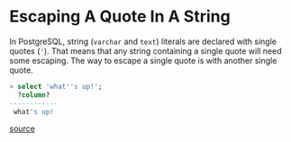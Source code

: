 # Escaping A Quote In A String

In PostgreSQL, string (`varchar` and `text`) literals are declared with
single quotes (`'`). That means that any string containing a single quote
will need some escaping. The way to escape a single quote is with another
single quote.

```sql
> select 'what''s up!';
  ?column?
------------
 what's up!
```

[source](http://jonathansacramento.com/posts/20160122-improve-postgresql-workflow-vim-dbext.html)
